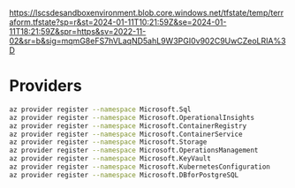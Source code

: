 https://lscsdesandboxenvironment.blob.core.windows.net/tfstate/temp/terraform.tfstate?sp=r&st=2024-01-11T10:21:59Z&se=2024-01-11T18:21:59Z&spr=https&sv=2022-11-02&sr=b&sig=mqmG8eFS7hVLaqND5ahL9W3PGI0v902C9UwCZeoLRIA%3D

# Providers
```bash
az provider register --namespace Microsoft.Sql
az provider register --namespace Microsoft.OperationalInsights
az provider register --namespace Microsoft.ContainerRegistry
az provider register --namespace Microsoft.ContainerService
az provider register --namespace Microsoft.Storage
az provider register --namespace Microsoft.OperationsManagement
az provider register --namespace Microsoft.KeyVault
az provider register --namespace Microsoft.KubernetesConfiguration
az provider register --namespace Microsoft.DBforPostgreSQL
```